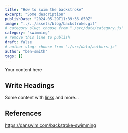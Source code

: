 ```yaml
---
title: "How to swim the backstroke"
excerpt: "Some description"
publishDate: "2024-05-29T11:39:36.050Z"
image: "../../assets/blog/backstroke.gif"
# category slug: choose from "./src/data/category.js"
category: "swimming"
# remove this line to publish
draft: false
# author slug: choose from "./src/data/authors.js"
author: "ben-smith"
tags: []
---
```


Your content here

## Write Headings

Some content with [links](#) and more...



## References

https://danswim.com/backstroke-swimming

